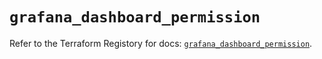 # `grafana_dashboard_permission`

Refer to the Terraform Registory for docs: [`grafana_dashboard_permission`](https://registry.terraform.io/providers/grafana/grafana/3.16.0/docs/resources/dashboard_permission).
